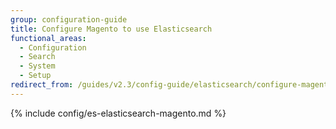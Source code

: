 ```yaml
---
group: configuration-guide
title: Configure Magento to use Elasticsearch
functional_areas:
  - Configuration
  - Search
  - System
  - Setup
redirect_from: /guides/v2.3/config-guide/elasticsearch/configure-magento.html
---
```


{% include config/es-elasticsearch-magento.md %}

